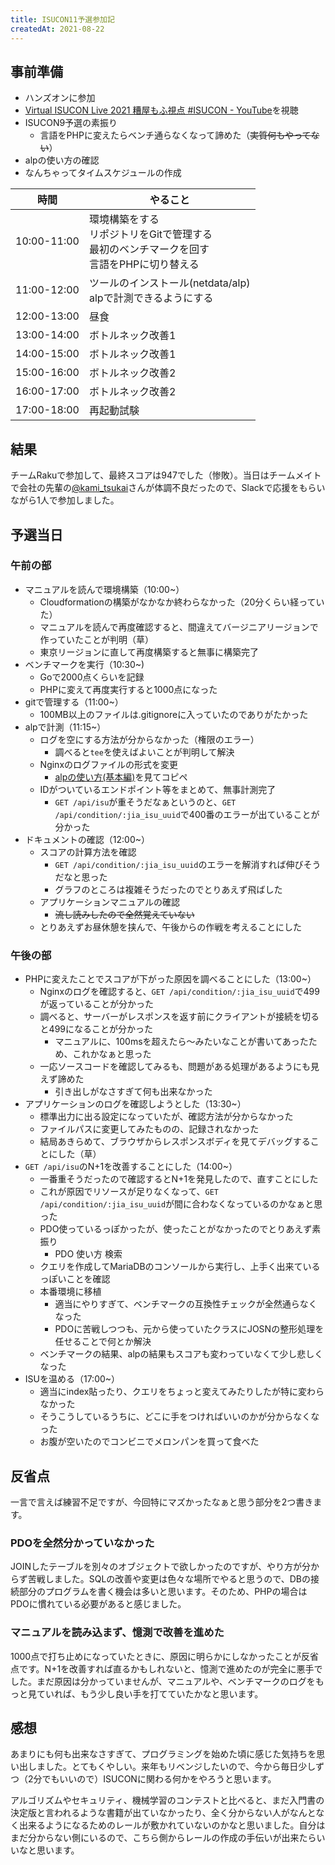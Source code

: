 ```yaml
---
title: ISUCON11予選参加記
createdAt: 2021-08-22
---
```


## 事前準備

- ハンズオンに参加
- [Virtual ISUCON Live 2021 糟屋もふ視点 #ISUCON - YouTube](https://www.youtube.com/watch?v=3pXlWu8qVMM)を視聴
- ISUCON9予選の素振り
  - 言語をPHPに変えたらベンチ通らなくなって諦めた（~~実質何もやってない~~）
- alpの使い方の確認
- なんちゃってタイムスケジュールの作成

| 時間        | やること                                                                                         |
| ----------- | ------------------------------------------------------------------------------------------------ |
| 10:00-11:00 | 環境構築をする<br>リポジトリをGitで管理する<br>最初のベンチマークを回す<br>言語をPHPに切り替える |
| 11:00-12:00 | ツールのインストール(netdata/alp)<br>alpで計測できるようにする                                   |
| 12:00-13:00 | 昼食                                                                                             |
| 13:00-14:00 | ボトルネック改善1                                                                                |
| 14:00-15:00 | ボトルネック改善1                                                                                |
| 15:00-16:00 | ボトルネック改善2                                                                                |
| 16:00-17:00 | ボトルネック改善2                                                                                |
| 17:00-18:00 | 再起動試験                                                                                       |

## 結果

チームRakuで参加して、最終スコアは947でした（惨敗）。当日はチームメイトで会社の先輩の[@kami_tsukai](https://twitter.com/kami_tsukai)さんが体調不良だったので、Slackで応援をもらいながら1人で参加しました。

## 予選当日

### 午前の部

- マニュアルを読んで環境構築（10:00~）
  - Cloudformationの構築がなかなか終わらなかった（20分くらい経っていた）
  - マニュアルを読んで再度確認すると、間違えてバージニアリージョンで作っていたことが判明（草）
  - 東京リージョンに直して再度構築すると無事に構築完了
- ベンチマークを実行（10:30~)
  - Goで2000点くらいを記録
  - PHPに変えて再度実行すると1000点になった
- gitで管理する（11:00~）
  - 100MB以上のファイルは.gitignoreに入っていたのでありがたかった
- alpで計測（11:15~）
  - ログを空にする方法が分からなかった（権限のエラー）
    - 調べると`tee`を使えばよいことが判明して解決
  - Nginxのログファイルの形式を変更
    - [alpの使い方(基本編)](https://zenn.dev/tkuchiki/articles/how-to-use-alp)を見てコピペ
  - IDがついているエンドポイント等をまとめて、無事計測完了
    - `GET /api/isu`が重そうだなぁというのと、`GET /api/condition/:jia_isu_uuid`で400番のエラーが出ていることが分かった
- ドキュメントの確認（12:00~）
  - スコアの計算方法を確認
    - `GET /api/condition/:jia_isu_uuid`のエラーを解消すれば伸びそうだなと思った
    - グラフのところは複雑そうだったのでとりあえず飛ばした
  - アプリケーションマニュアルの確認
    - ~~流し読みしたので全然覚えていない~~
  - とりあえずお昼休憩を挟んで、午後からの作戦を考えることにした

### 午後の部

- PHPに変えたことでスコアが下がった原因を調べることにした（13:00~）
  - Nginxのログを確認すると、`GET /api/condition/:jia_isu_uuid`で499が返っていることが分かった
  - 調べると、サーバーがレスポンスを返す前にクライアントが接続を切ると499になることが分かった
    - マニュアルに、100msを超えたら〜みたいなことが書いてあったため、これかなぁと思った
  - 一応ソースコードを確認してみるも、問題がある処理があるようにも見えず諦めた
    - 引き出しがなさすぎて何も出来なかった
- アプリケーションのログを確認しようとした（13:30~）
  - 標準出力に出る設定になっていたが、確認方法が分からなかった
  - ファイルパスに変更してみたものの、記録されなかった
  - 結局あきらめて、ブラウザからレスポンスボディを見てデバッグすることにした（草）
- `GET /api/isu`のN+1を改善することにした（14:00~）
  - 一番重そうだったので確認するとN+1を発見したので、直すことにした
  - これが原因でリソースが足りなくなって、`GET /api/condition/:jia_isu_uuid`が間に合わなくなっているのかなぁと思った
  - PDO使っているっぽかったが、使ったことがなかったのでとりあえず素振り
    - PDO 使い方 検索
  - クエリを作成してMariaDBのコンソールから実行し、上手く出来ているっぽいことを確認
  - 本番環境に移植
    - 適当にやりすぎて、ベンチマークの互換性チェックが全然通らなくなった
    - PDOに苦戦しつつも、元から使っていたクラスにJOSNの整形処理を任せることで何とか解決
  - ベンチマークの結果、alpの結果もスコアも変わっていなくて少し悲しくなった
- ISUを温める（17:00~）
  - 適当にindex貼ったり、クエリをちょっと変えてみたりしたが特に変わらなかった
  - そうこうしているうちに、どこに手をつければいいのかが分からなくなった
  - お腹が空いたのでコンビニでメロンパンを買って食べた

## 反省点

一言で言えば練習不足ですが、今回特にマズかったなぁと思う部分を2つ書きます。

### PDOを全然分かっていなかった

JOINしたテーブルを別々のオブジェクトで欲しかったのですが、やり方が分からず苦戦しました。SQLの改善や変更は色々な場所でやると思うので、DBの接続部分のプログラムを書く機会は多いと思います。そのため、PHPの場合はPDOに慣れている必要があると感じました。

### マニュアルを読み込まず、憶測で改善を進めた

1000点で打ち止めになっていたときに、原因に明らかにしなかったことが反省点です。N+1を改善すれば直るかもしれないと、憶測で進めたのが完全に悪手でした。まだ原因は分かっていませんが、マニュアルや、ベンチマークのログをもっと見ていれば、もう少し良い手を打てていたかなと思います。

## 感想

あまりにも何も出来なさすぎて、プログラミングを始めた頃に感じた気持ちを思い出しました。とてもくやしい。来年もリベンジしたいので、今から毎日少しずつ（2分でもいいので）ISUCONに関わる何かをやろうと思います。

アルゴリズムやセキュリティ、機械学習のコンテストと比べると、まだ入門書の決定版と言われるような書籍が出ていなかったり、全く分からない人がなんとなく出来るようになるためのレールが敷かれていないのかなと思いました。自分はまだ分からない側にいるので、こちら側からレールの作成の手伝いが出来たらいいなと思います。
